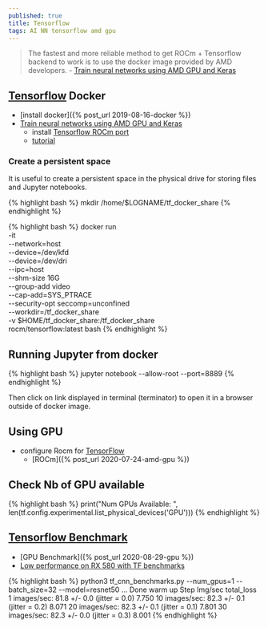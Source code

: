 ```yaml
---
published: true
title: Tensorflow
tags: AI NN tensorflow amd gpu
---
```

> The fastest and more reliable method to get ROCm + Tensorflow backend to work is to use the docker image provided by AMD developers. - [Train neural networks using AMD GPU and Keras](https://towardsdatascience.com/train-neural-networks-using-amd-gpus-and-keras-37189c453878)

## [Tensorflow](https://www.tensorflow.org/) Docker
- [install docker]({% post_url 2019-08-16-docker %})
- [Train neural networks using AMD GPU and Keras](https://towardsdatascience.com/train-neural-networks-using-amd-gpus-and-keras-37189c453878)
	- install [Tensorflow ROCm port](https://github.com/ROCmSoftwarePlatform/tensorflow-upstream)
	- [tutorial](https://github.com/RadeonOpenCompute/ROCm-docker/blob/master/quick-start.md)
    
### Create a persistent space
It is useful to create a persistent space in the physical drive for storing files and Jupyter notebooks. 

{% highlight bash %}
mkdir /home/$LOGNAME/tf_docker_share
{% endhighlight %}

{% highlight bash %}
docker run \
      -it \
      --network=host \
      --device=/dev/kfd \
      --device=/dev/dri \
      --ipc=host \
      --shm-size 16G \
      --group-add video \
      --cap-add=SYS_PTRACE \
      --security-opt seccomp=unconfined \
      --workdir=/tf_docker_share \
      -v $HOME/tf_docker_share:/tf_docker_share \
      rocm/tensorflow:latest bash
{% endhighlight %}

## Running Jupyter from docker
{% highlight bash %}
jupyter notebook --allow-root --port=8889
{% endhighlight %}

Then click on link displayed in terminal (terminator) to open it in a browser outside of docker image.

## Using GPU
- configure Rocm for [TensorFlow](https://rocmdocs.amd.com/en/latest/Deep_learning/Deep-learning.html#tensorflow) 
	- [ROCm]({% post_url 2020-07-24-amd-gpu %})	
    
## Check Nb of GPU available
{% highlight bash %}
print("Num GPUs Available: ", len(tf.config.experimental.list_physical_devices('GPU')))
{% endhighlight %}

## [Tensorflow Benchmark](https://github.com/tensorflow/benchmarks)
- [GPU Benchmark]({% post_url 2020-08-29-gpu %})
- [Low performance on RX 580 with TF benchmarks](https://github.com/microsoft/DirectML/issues/21)

{% highlight bash %}
python3 tf_cnn_benchmarks.py --num_gpus=1 --batch_size=32 --model=resnet50
...
Done warm up
Step	Img/sec	total_loss
1	images/sec: 81.8 +/- 0.0 (jitter = 0.0)	7.750
10	images/sec: 82.3 +/- 0.1 (jitter = 0.2)	8.071
20	images/sec: 82.3 +/- 0.1 (jitter = 0.1)	7.801
30	images/sec: 82.3 +/- 0.0 (jitter = 0.3)	8.001
{% endhighlight %}
